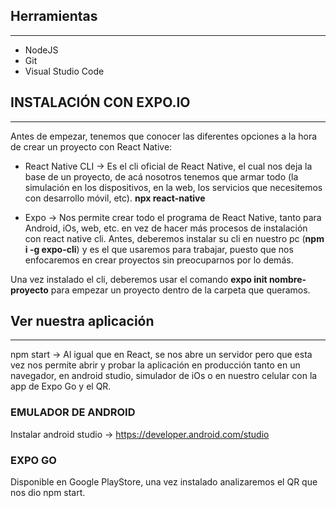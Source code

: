 ## Herramientas
---

- NodeJS
- Git
- Visual Studio Code



## INSTALACIÓN CON EXPO.IO
---

Antes de empezar, tenemos que conocer las diferentes opciones a la hora de crear un proyecto con React Native: 

- React Native CLI -> Es el cli oficial de React Native, el cual nos deja la base de un proyecto, de acá nosotros tenemos que armar todo (la simulación en los dispositivos, en la web, los servicios que necesitemos con desarrollo móvil, etc). **npx react-native**

- Expo -> Nos permite crear todo el programa de React Native, tanto para Android, iOs, web, etc. en vez de hacer más procesos de instalación con react native cli. Antes, deberemos instalar su cli en nuestro pc (**npm i -g expo-cli**) y es el que usaremos para trabajar, puesto que nos enfocaremos en crear proyectos sin preocuparnos por lo demás.

Una vez instalado el cli, deberemos usar el comando 
**expo init nombre-proyecto** para empezar un proyecto dentro de la carpeta que queramos.

## Ver nuestra aplicación
---
npm start -> Al igual que en React, se nos abre un servidor pero que esta vez nos permite abrir y probar la aplicación en producción tanto en un navegador, en android studio, simulador de iOs o en nuestro celular con la app de Expo Go y el QR.


### EMULADOR DE ANDROID

Instalar android studio -> https://developer.android.com/studio

### EXPO GO

Disponible en Google PlayStore, una vez instalado analizaremos el QR que nos dio npm start.
